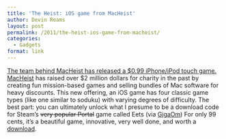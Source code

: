 ```yaml
---
title: 'The Heist: iOS game from MacHeist'
author: Devin Reams
layout: post
permalink: /2011/the-heist-ios-game-from-macheist/
categories:
  - Gadgets
format: link
---
```

[The team behind MacHeist has released a $0.99 iPhone/iPod touch game.][1] [MacHeist][2] has raised over $2 million dollars for charity in the past by creating fun mission-based games and selling bundles of Mac software for heavy discounts. This new offering, an iOS game has four classic game types (like one similar to soduku) with varying degrees of difficulty. The best part: you can ultimately unlock what I presume to be a download code for Steam&#8217;s <strike>very popular Portal</strike> game called Eets (via [GigaOm][3]) For only 99 cents, it&#8217;s a beautiful game, innovative, very well done, and worth a [download][4].

 [1]: http://macheist.com/theheist
 [2]: http://macheist.com/
 [3]: http://gigaom.com/apple/the-secret-to-the-heists-success/
 [4]: http://itunes.apple.com/us/app/the-heist/id424724418?mt=8&#038;ls=1